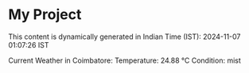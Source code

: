 # My Project

This content is dynamically generated in Indian Time (IST): 2024-11-07 01:07:26 IST


Current Weather in Coimbatore:
Temperature: 24.88 °C
Condition: mist
